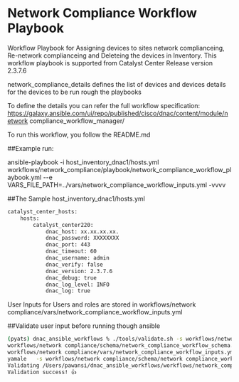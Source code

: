 # Network Compliance Workflow Playbook
Workflow Playbook for Assigning devices to sites network complianceing, Re-network complianceing and Deleteing the devices in Inventory. 
This workflow playbook is supported from Catalyst Center Release version 2.3.7.6

network_compliance_details  defines the list of devices and devices details for the devices to be run rough the playbooks


To define the details you can refer the full workflow specification: https://galaxy.ansible.com/ui/repo/published/cisco/dnac/content/module/network compliance_workflow_manager/


To run this workflow, you follow the README.md 

##Example run:

ansible-playbook -i host_inventory_dnac1/hosts.yml workflows/network_compliance/playbook/network_compliance_workflow_playbook.yml --e VARS_FILE_PATH=../vars/network_compliance_workflow_inputs.yml -vvvv

##The Sample host_inventory_dnac1/hosts.yml

```bash
catalyst_center_hosts:
    hosts:
        catalyst_center220:
            dnac_host: xx.xx.xx.xx.
            dnac_password: XXXXXXXX
            dnac_port: 443
            dnac_timeout: 60
            dnac_username: admin
            dnac_verify: false
            dnac_version: 2.3.7.6
            dnac_debug: true
            dnac_log_level: INFO
            dnac_log: true
```
User Inputs for Users and roles are stored in  workflows/network compliance/vars/network_compliance_workflow_inputs.yml

##Validate user input before running though ansible
```bash
(pyats) dnac_ansible_workflows % ./tools/validate.sh -s workflows/network_compliance/schema/network_compliance_workflow_schema.yml -d workflows/network_compliance/vars/network_compliance_workflow_inputs.yml 
workflows/network compliance/schema/network_compliance_workflow_schema.yml
workflows/network compliance/vars/network_compliance_workflow_inputs.yml
yamale   -s workflows/network compliance/schema/network compliance_workflow_schema.yml  workflows/network_compliance/vars/network_compliance_workflow_inputs.yml
Validating /Users/pawansi/dnac_ansible_workflows/workflows/network_compliance/vars/network compliance_workflow_inputs.yml...
Validation success! 👍
```

